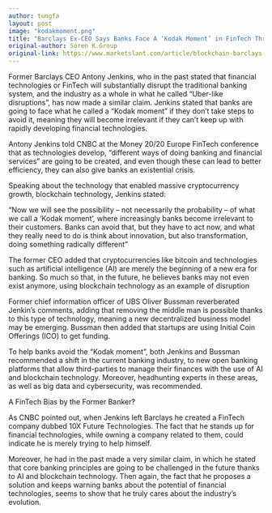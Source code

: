 ```yaml
---
author: tungfa
layout: post
image: "kodakmoment.png"
title: "Barclays Ex-CEO Says Banks Face A ‘Kodak Moment’ in FinTech Threat"
original-author: Soren K.Group 
original-link: https://www.marketslant.com/article/blockchain-barclays-ex-ceo-admits-banks-face-kodak-moment
---
```


Former Barclays CEO Antony Jenkins, who in the past stated that financial technologies or FinTech will substantially disrupt the traditional banking system, and the industry as a whole in what he called “Uber-like disruptions”, has now made a similar claim. Jenkins stated that banks are going to face what he called a “Kodak moment” if they don’t take steps to avoid it, meaning they will become irrelevant if they can’t keep up with rapidly developing financial technologies.



Antony Jenkins told CNBC at the Money 20/20 Europe FinTech conference that as technologies develop, “different ways of doing banking and financial services” are going to be created, and even though these can lead to better efficiency, they can also give banks an existential crisis.

Speaking about the technology that enabled massive cryptocurrency growth, blockchain technology, Jenkins stated:

“Now we will see the possibility – not necessarily the probability – of what we call a ‘Kodak moment’, where increasingly banks become irrelevant to their customers. Banks can avoid that, but they have to act now, and what they really need to do is think about innovation, but also transformation, doing something radically different”

The former CEO added that cryptocurrencies like bitcoin and technologies such as artificial intelligence (AI) are merely the beginning of a new era for banking. So much so that, in the future, he believes banks may not even exist anymore, using blockchain technology as an example of disruption

Former chief information officer of UBS Oliver Bussman reverberated Jenkin’s comments, adding that removing the middle man is possible thanks to this type of technology, meaning a new decentralized business model may be emerging. Bussman then added that startups are using Initial Coin Offerings (ICO) to get funding.

To help banks avoid the “Kodak moment”, both Jenkins and Bussman recommended a shift in the current banking industry, to new open banking platforms that allow third-parties to manage their finances with the use of AI and blockchain technology. Moreover, headhunting experts in these areas, as well as big data and cybersecurity, was recommended.

A FinTech Bias by the Former Banker?

As CNBC pointed out, when Jenkins left Barclays he created a FinTech company dubbed 10X Future Technologies. The fact that he stands up for financial technologies, while owning a company related to them, could indicate he is merely trying to help himself.

Moreover, he had in the past made a very similar claim, in which he stated that core banking principles are going to be challenged in the future thanks to AI and blockchain technology. Then again, the fact that he proposes a solution and keeps warning banks about the potential of financial technologies, seems to show that he truly cares about the industry’s evolution.

